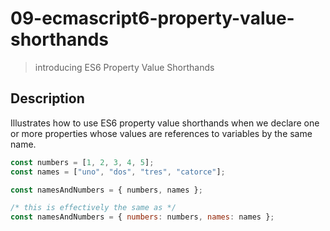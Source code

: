 # 09-ecmascript6-property-value-shorthands
> introducing ES6 Property Value Shorthands

## Description
Illustrates how to use ES6 property value shorthands when we declare one or more properties whose values are references to variables by the same name.

```javascript
const numbers = [1, 2, 3, 4, 5];
const names = ["uno", "dos", "tres", "catorce"];

const namesAndNumbers = { numbers, names };

/* this is effectively the same as */
const namesAndNumbers = { numbers: numbers, names: names };
```